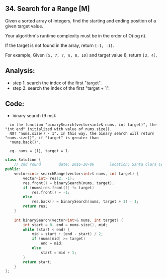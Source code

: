 ## 34. Search for a Range [M]
Given a sorted array of integers, find the starting and ending position of a given target value.

Your algorithm's runtime complexity must be in the order of O(log n).

If the target is not found in the array, return `[-1, -1]`.

For example,
Given `[5, 7, 7, 8, 8, 10]` and target value 8,
return `[3, 4]`.

## Analysis:
- step 1. search the index of the first "target".
- step 2. search the index of the first "target + 1".

## Code:
- binary search (9 ms):
```
  in the function "binarySearch(vector<int>& nums, int target)", the "int end" initialized with value of nums.size().
  NOT "nums.size() - 1". In this way, the binary search will return "nums.size()", if "target" is greater than 
  "nums.back()".
  
  eg. nums = [1], target = 1.
```
```c++
class Solution {
    // 2nd round        date: 2016-10-06       location: Santa Clara Central Park Library
public:
    vector<int> searchRange(vector<int>& nums, int target) {
        vector<int> res(2, -1);
        res.front() = binarySearch(nums, target);
        if (nums[res.front()] != target) 
            res.front() = -1;
        else
            res.back() = binarySearch(nums, target + 1) - 1;
        return res;
    }
    
    int binarySearch(vector<int>& nums, int target) {
        int start = 0, end = nums.size(), mid;
        while (start < end) {
            mid = start + (end - start) / 2;
            if (nums[mid] >= target)
                end = mid;
            else
                start = mid + 1;
        }
        return start;
    }
};
```

